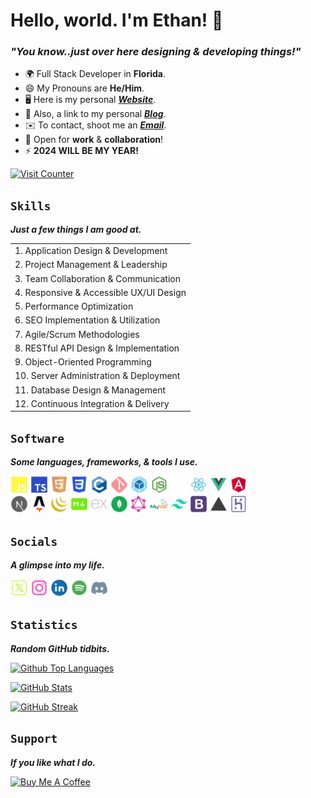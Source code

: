 
# Hello, world. I'm Ethan! 👋

### ***"You know..just over here designing & developing things!"***

- 🌍 Full Stack Developer in **Florida**.
- 😄 My Pronouns are **He/Him**.
- 🖥️ Here is my personal ***[Website](https://www.egxworld.net)***.
- 📝 Also, a link to my personal ***[Blog](https://www.egxblog.net)***.
- ✉️ To contact, shoot me an ***[Email](mailto:egarrisxn@gmail.com)***.
- 🤝 Open for **work** & **collaboration**!
- ⚡ **2024 WILL BE MY YEAR!**

[![Visit Counter](https://komarev.com/ghpvc/?username=egarrisxn&style=flat-square&color=blue)](https://www.github.com/egarrisxn)

## `Skills`

***Just a few things I am good at.***

<table>
  <tr>
    <td>1. Application Design & Development</td>
  </tr>
  <tr>
    <td>2. Project Management & Leadership</td>
  </tr>
  <tr>
    <td>3. Team Collaboration & Communication</td>
  </tr>
  <tr>
    <td>4. Responsive & Accessible UX/UI Design</td>
  </tr>
  <tr>
    <td>5. Performance Optimization</td>
  </tr>
  <tr>
    <td>6. SEO Implementation & Utilization</td>
  </tr>
  <tr>
    <td>7. Agile/Scrum Methodologies</td>
  </tr>
  <tr>
    <td>8. RESTful API Design & Implementation</td>
  </tr>
  <tr>
    <td>9. Object-Oriented Programming</td>
  </tr>
  <tr>
    <td>10. Server Administration & Deployment</td>
  </tr>
  <tr>
    <td>11. Database Design & Management</td>
  </tr>
  <tr>
    <td>12. Continuous Integration & Delivery</td>
  </tr>
</table>

## `Software`

***Some languages, frameworks, & tools I use.***

<a href="https://developer.mozilla.org/en-US/docs/Web/JavaScript" target="_blank" rel="noreferrer"><img src="https://raw.githubusercontent.com/egarrisxn/icons/main/skills/js.svg" width="28" height="28" alt="JavaScript" /></a>
<a href="https://www.typescriptlang.org/" target="_blank" rel="noreferrer"><img src="https://raw.githubusercontent.com/egarrisxn/icons/main/skills/ts.svg" width="28" height="28" alt="Typescript" /></a>
<a href="https://www.html.com/html5/" target="_blank" rel="noreferrer"><img src="https://raw.githubusercontent.com/egarrisxn/icons/main/skills/html5.svg" width="28" height="28" alt="Html5" /></a>
<a href="https://www.css3.com/" target="_blank" rel="noreferrer"> <img src="https://raw.githubusercontent.com/egarrisxn/icons/main/skills/css3.svg" width="28" height="28" alt="Css3" /></a>
<a href="https://www.cprogramming.com/" target="_blank" rel="noreferrer"><img src="https://raw.githubusercontent.com/egarrisxn/icons/main/skills/c.svg" width="28" height="28" alt="C" /></a>
<a href="https://www.git-scm.com/" target="_blank" rel="noreferrer"><img src="https://raw.githubusercontent.com/egarrisxn/icons/main/skills/git.svg" width="28" height="28" alt="Git" /></a>
<a href="https://webpack.js.org/" target="_blank" rel="noreferrer"><img src="https://raw.githubusercontent.com/egarrisxn/icons/main/skills/webpack.svg" width="28" height="28" alt="Webpack" /></a>
<a href="https://www.nodejs.org/" target="_blank" rel="noreferrer"><img src="https://raw.githubusercontent.com/egarrisxn/icons/main/skills/nodejs.svg" width="28" height="28" alt="NodeJS" /></a>
<a href="https://www.deno.com/" target="_blank" rel="noreferrer"><img src="https://raw.githubusercontent.com/egarrisxn/icons/main/skills/deno.svg" width="28" height="28" alt="Deno" /></a>
<a href="https://www.reactjs.org/" target="_blank" rel="noreferrer"><img src="https://raw.githubusercontent.com/egarrisxn/icons/main/skills/react.svg" width="28" height="28" alt="React" /></a>
<a href="https://www.vuejs.org/" target="_blank" rel="noreferrer"><img src="https://raw.githubusercontent.com/egarrisxn/icons/main/skills/vue.svg" width="28" height="28" alt="Vue" /></a>
<a href="https://www.angular.org/" target="_blank" rel="noreferrer"><img src="https://raw.githubusercontent.com/egarrisxn/icons/main/skills/angular.svg" width="28" height="28" alt="Angular" /></a>
<br/>
<a href="https://www.nextjs.org/" target="_blank" rel="noreferrer"><img src="https://raw.githubusercontent.com/egarrisxn/icons/main/skills/next.svg" width="28" height="28" alt="NextJS" /></a>
<a href="https://www.astro.build/" target="_blank" rel="noreferrer"> <img src="https://raw.githubusercontent.com/egarrisxn/icons/main/skills/astro.svg" width="28" height="28" alt="Astro" /></a>
<a href="https://www.jquery.com/" target="_blank" rel="noreferrer"> <img src="https://raw.githubusercontent.com/egarrisxn/icons/main/skills/jquery.svg" width="28" height="28" alt="jQuery" /></a>
<a href="https://www.markdownguide.org/" target="_blank" rel="noreferrer"> <img src="https://raw.githubusercontent.com/egarrisxn/icons/main/skills/markdown.svg" width="28" height="28"  alt="Markdown" /></a>
<a href="https://www.expressjs.com/" target="_blank" rel="noreferrer"><img src="https://raw.githubusercontent.com/egarrisxn/icons/main/skills/express.svg" width="28" height="28" alt="Express" /></a>
<a href="https://www.mongodb.com/" target="_blank" rel="noreferrer"><img src="https://raw.githubusercontent.com/egarrisxn/icons/main/skills/mongodb.svg" width="28" height="28" alt="MongoDB" /></a>
<a href="https://www.graphql.org/" target="_blank" rel="noreferrer"><img src="https://raw.githubusercontent.com/egarrisxn/icons/main/skills/graphql.svg" width="28" height="28" alt="GraphQL" /></a>
<a href="https://www.mysql.com/" target="_blank" rel="noreferrer"><img src="https://raw.githubusercontent.com/egarrisxn/icons/main/skills/mysql.svg" width="28" height="28" alt="MySQL" /></a>
<a href="https://www.tailwindcss.com/" target="_blank" rel="noreferrer"><img src="https://raw.githubusercontent.com/egarrisxn/icons/main/skills/tailwindcss.svg" width="28" height="28" alt="TailwindCSS" /></a>
<a href="https://www.getbootstrap.com/" target="_blank" rel="noreferrer"> <img src="https://raw.githubusercontent.com/egarrisxn/icons/main/skills/bootstrap.svg" width="28" height="28" alt="Bootstrap" /></a>
<a href="https://www.vercel.com/" target="_blank" rel="noreferrer"> <img src="https://raw.githubusercontent.com/egarrisxn/icons/main/skills/vercel.svg" width="28" height="28" alt="Vercel" /></a>
<a href="https://www.heroku.com/" target="_blank" rel="noreferrer"> <img src="https://raw.githubusercontent.com/egarrisxn/icons/main/skills/heroku.svg" width="28" height="28" alt="Heroku" /></a>

## `Socials`

***A glimpse into my life.***

<a href="https://www.x.com/eg_xo_" target="_blank" rel="noreferrer"><img src="https://raw.githubusercontent.com/egarrisxn/icons/main/socials/x.svg" width="28" height="28" alt="X" /></a>
<a href="https://www.instagram.com/eg___xo/" target="_blank" rel="noreferrer"><img src="https://raw.githubusercontent.com/egarrisxn/icons/main/socials/instagram.svg" width="28" height="28" alt="Instagram" /></a>
<a href="https://www.linkedin.com/in/ethan-gx/" target="_blank" rel="noreferrer"><img src="https://raw.githubusercontent.com/egarrisxn/icons/main/socials/linkedin.svg" width="28" height="28" alt="LinkedIn" /></a>
<a href="https://open.spotify.com/user/egarrisxn" target="_blank" rel="noreferrer"><img src="https://raw.githubusercontent.com/egarrisxn/icons/main/socials/spotify.svg" width="28" height="28" alt="Spotify" /></a>
<a href="https://www.discord.com/users/eg___xo" target="_blank" rel="noreferrer"><img src="https://raw.githubusercontent.com/egarrisxn/icons/main/socials/discord.svg" width="28" height="28" alt="Discord" /></a>

## `Statistics`

***Random GitHub tidbits.***

[![Github Top Languages](https://github-readme-stats.vercel.app/api/top-langs?username=egarrisxn&show_icons=true&layout=compact&theme=vision-friendly-dark)](https://github.com/anuraghazra/github-readme-stats)

[![GitHub Stats](https://github-readme-stats.vercel.app/api?username=egarrisxn&show_icons=true&rank_icon=github&include_all_commits=true&layout=compact&theme=vision-friendly-dark)](https://github.com/anuraghazra/github-readme-stats)

[![GitHub Streak](https://streak-stats.demolab.com?user=egarrisxn&theme=vision-friendly-dark)](https://github.com/denvercoder1/github-readme-streak-stats)

## `Support`

***If you like what I do.***

<a href="https://www.buymeacoffee.com/egarrisxn"><img src="https://cdn.buymeacoffee.com/buttons/v2/default-yellow.png" height="50" width="210" alt="Buy Me A Coffee" /></a>
